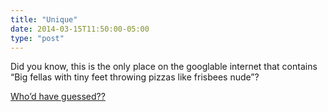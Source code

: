 ```yaml
---
title: "Unique"
date: 2014-03-15T11:50:00-05:00
type: "post"
---
```


Did you know, this is the only place on the googlable internet that contains “Big fellas with tiny feet throwing pizzas like frisbees nude”?

[Who’d have guessed??](https://www.google.ca/search?q=“Big+fellas+with+tiny+feet+throwing+pizzas+like+frisbees+nude”)

